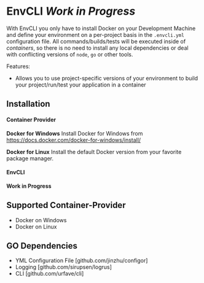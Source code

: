 # EnvCLI *Work in Progress*

With EnvCLI you only have to install Docker on your Development Machine and define your environment on a per-project basis in the `.envcli.yml` configuration file.
All commands/builds/tests will be executed inside of *containers*, so there is no need to install any local dependencies or deal with conflicting versions of `node`, `go` or other tools.

Features:

 - Allows you to use project-specific versions of your environment to build your project/run/test your application in a container

## Installation

#### Container Provider

**Docker for Windows**
Install Docker for Windows from https://docs.docker.com/docker-for-windows/install/

**Docker for Linux**
Install the default Docker version from your favorite package manager.

#### EnvCLI

**Work in Progress**

## Supported Container-Provider

- Docker on Windows
- Docker on Linux

## GO Dependencies

- YML Configuration File [github.com/jinzhu/configor]
- Logging [github.com/sirupsen/logrus]
- CLI [github.com/urfave/cli]
